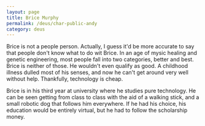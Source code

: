 ```yaml
---
layout: page
title: Brice Murphy
permalink: /deus/char-public-andy
category: deus
---
```

Brice is not a people person.  Actually, I guess it'd be more accurate to say that people don't know what to do wit Brice.  In an age of mysic healing and genetic engineering, most people fall into two categories, better and best.  Brice is neither of those.  He wouldn't even qualify as good.  A childhood illness dulled most of his senses, and now he can't get around very well without help.  Thankfully, technology is cheap.

Brice is in his third year at university where he studies pure technology.  He can be seen getting from class to class with the aid of a walking stick, and a small robotic dog that follows him everywhere.  If he had his choice, his education would be entirely virtual, but he had to follow the scholarship money.






